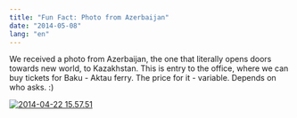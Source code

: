 ```yaml
---
title: "Fun Fact: Photo from Azerbaijan"
date: "2014-05-08"
lang: "en"
---
```


We received a photo from Azerbaijan, the one that literally opens doors towards new world, to Kazakhstan. This is entry to the office, where we can buy tickets for Baku - Aktau ferry. The price for it - variable. Depends on who asks. :)

[![2014-04-22 15.57.51](images/2014-04-22-15.57.51-1200x2136.jpg)](http://gremovmongolijo.com/wp-content/uploads/2014/05/2014-04-22-15.57.51.jpg)
